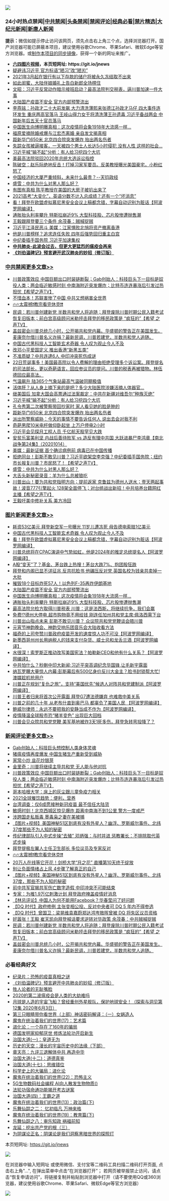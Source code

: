 ![](https://raw.githubusercontent.com/fqnews/bnews/master/64photo/fqnews-qr.jpg)

<div id="tt">
<h3>24小时热点禁闻|<a href="#%E4%B8%AD%E5%85%B1%E7%A6%81%E9%97%BB%E6%9B%B4%E5%A4%9A%E6%96%87%E7%AB%A0">中共禁闻</a>|<a href="#%E5%9B%BE%E7%89%87%E6%96%B0%E9%97%BB%E6%9B%B4%E5%A4%9A%E6%96%87%E7%AB%A0">头条禁闻</a>|<a href="#%E6%96%B0%E9%97%BB%E8%AF%84%E8%AE%BA%E6%9B%B4%E5%A4%9A%E6%96%87%E7%AB%A0">禁闻评论|<a href="#%E5%BF%85%E7%9C%8B%E7%BB%8F%E5%85%B8%E5%A5%BD%E6%96%87">经典必看|<a href="/video.md#%E7%A6%81%E7%89%87%E7%B2%BE%E9%80%89">禁片精选</a>|<a href="https://github.com/fqnews/djy/blob/master/gb/nf1351518.md#1">大纪元新闻</a>|<a href="https://github.com/fqnews/ntdtv/blob/master/gb/prog204.md#1">新唐人新闻</a></h3>
<div><b>提示：</b>微信如提示停止访问该网页，须先点击右上角三个点，选择浏览器打开。国产浏览器可能已屏蔽本项目，建议使用谷歌Chrome、苹果Safari、微软Edge等官方浏览器。或<a href="https://github.com/fqnews/bnews/blob/master/%E5%88%B6%E4%BD%9Cgit%E7%A6%81%E9%97%BB%E9%95%9C%E5%83%8F.md">制作本项目的同步镜像</a>，获得一个新的网址来推广。</div>
<ul>
<li><b><a href="http://d1.bdrive.tk/64.mp4" target="_blank">六四图片视频</a>，本页短网址: https://git.io/jnews</b></li>
<li><a href="/cbnews/20210223/1492075.md">疑避讳习近平 官方标语“陋习”改“陋刃”</a></li>
<li><a href="/lifebaike/20210223/1492266.md">2021年3月起在银行有以下存款的储户将被永久冻结取不出来</a></li>
<li><a href="/lifebaike/20210223/1492093.md">如此闺蜜，大陆伴娘婚礼上告白新郎全场楞住</a></li>
<li><a href="/cbnews/20210223/1492155.md">文昭：习近平反常动作暗示接班启动？最高法院判交税表，逼川普加速一件大事</a></li>
<li><a href="/topimagenews/20210223/1492059.md">大陆国产疫苗不安全 官方内部预警流出</a></li>
<li><a href="/comments/20210223/1492033.md">李燕铭：孙政才二十大前发飙 大力清洗薄熙来张德江孙政才马仔 四大事件连环发生 重庆两高官落马 王岐山得力女干将清洗薄王孙遗毒 习近平备战两会 中国新年后五天十官员落马</a></li>
<li><a href="/topimagenews/20210223/1492174.md">中国医生向博明曝真相：这次疫情将会象1918年大流感一样...</a></li>
<li><a href="/yule/20210223/1492183.md">福原爱摘除婚戒爆与江宏杰离婚 亲自发文揭真相</a></li>
<li><a href="/cbnews/20210223/1492401.md">距新华门650米 北京四合院突发爆炸 抬出两名伤者</a></li>
<li><a href="/lifebaike/20210223/1492283.md">失踪女孩被逼接客，一天被四个男士人长达5小时侵犯 没有人性 这样的社会…</a></li>
<li><a href="/cbnews/20210223/1492416.md">习近平喊“输不起”分析：有人给习挖四个大坑</a></li>
<li><a href="/cnnews/20210223/1492078.md">美最高法院驳回2020年总统大选诉讼指控</a></li>
<li><a href="/bannedvideo/20210223/1492487.md">陈破空：赵乐际绝地反击！打掉习家军要员。反美教授曝光美国豪宅，小粉红怒了</a></li>
<li><a href="/bannedvideo/20210223/1492440.md">中国经济的大厦严重倾斜，未来什么最贵？--天钧政经</a></li>
<li><a href="/comments/20210223/1492278.md">盛雪：中共为什么对黑人那么好？</a></li>
<li><a href="/cnnews/20210223/1492096.md">有图有真相 陈平教授在美国的大房子被扒出来了</a></li>
<li><a href="/lifebaike/20210223/1492284.md">2021高考“大变化”，英语分数不计入总成绩？还有一个“坏消息”</a></li>
<li><a href="/topimagenews/20210223/1492430.md">看！拜登在欧盟虚拟慕尼黑安全会议上稿都念错，字幕自动识别为脏话【阿波罗网编译】</a></li>
<li><a href="/topimagenews/20210223/1492091.md">通胀抬头利率攀升 特斯拉崩近9% 大型科技股、芯片股惨遭抛售潮</a></li>
<li><a href="/cbnews/20210223/1492087.md">王毅跟拜登要三个条件 余茂春：贼喊捉贼</a></li>
<li><a href="/comments/20210223/1492257.md">习近平江泽民恶斗 美媒：江家惧败北悄将资产撤离香港</a></li>
<li><a href="/cnnews/20210223/1492342.md">他是川普榜样？追求连任失败 四年后强势回归重主白宫</a></li>
<li><a href="/headline/20210223/1492312.md">中纪委插手国务院 习近平加速集权</a></li>
<li><b><a href="/comments/20200211/1275071.md" target="_blank">中共肺炎-此波会过去，但更大更猛烈的瘟疫会再来</a></b></li>
<li><b><a href="/comments/20200207/1272816.md" target="_blank">《刘伯温碑记》预言避开武汉肺炎的妙招（修订版）</a></b></li>
</ul>
</div>

<div class="catlist">
<h3><a href="/cbnews/" target="_blank">中共禁闻</a><span><a href="/cbnews/" target="_blank" rel="nofollow">更多文章>></a></span></h3>
<ul>
<li><a href="/comments/20210224/1492617.md" target="_blank">川普政策效应  中国巨额出口时装链断裂；Gab创始人：科技巨头下一目标是奴役人类；两会临近敏感时刻 中南海附近突发爆炸；比特币连连暴涨后引发过热担忧【希望之声TV】</a></li>
<li><a href="/cbnews/20210223/1492562.md" target="_blank">不惜血本！苏联害惨了中国 中共又想祸害全世界</a></li>
<li><a href="/comments/20210223/1492559.md" target="_blank">🔥🔥太震撼❗教宗看完休克❗❗</a></li>
<li><a href="/comments/20210223/1492500.md" target="_blank">民调：若川普创建新党 半数共和党人将追随；拜登废除川普时期公民入籍考试 恢复旧版本；前白宫高级顾问米勒抨击拜登的移民政策是 &#8220;疯狂的&#8221;【希望 之声TV】</a></li>
<li><a href="/comments/20210223/1492499.md" target="_blank">盖兹密会川普总统几小时，公开揭共和党内幕。华盛顿的警告正在美国发生。麦康奈尔借川普名义诈捐？最新民调，川普若建党，半数共和党人追随。</a></li>
<li><a href="/comments/20210223/1492497.md" target="_blank">中国古代黑科技人工智能玄术奇器 令人叹为观止今人不及</a></li>
<li><a href="/cbnews/20210223/1492493.md" target="_blank">改邓小平爱国定义 推出香港“新黑五类”</a></li>
<li><a href="/cbnews/20210223/1492492.md" target="_blank">不准质疑？中共连逮6人 中印冲突死伤成谜</a></li>
<li><a href="/comments/20210223/1492463.md" target="_blank">22日荒诞事多！美国最高院以令人费解的理由拒绝受理多个诉讼案。拜登提名的司法部长，更以奇葩语言，回应参议员的提问。川普的税表再被猎物。林伍德回应最高法。</a></li>
<li><a href="/cbnews/20210223/1492447.md" target="_blank">气温飙升 陆365个气象站最高气温破同期极值</a></li>
<li><a href="/cbnews/20210223/1492432.md" target="_blank">活体肝？从人身上摘下来的是吧？多少大陆医院涉嫌活摘人体器官…</a></li>
<li><a href="/cbnews/20210223/1492417.md" target="_blank">继美国后 加拿大国会高票通过法案裁定：中共在新疆对维吾尔“种族灭绝”</a></li>
<li><a href="/cbnews/20210223/1492416.md" target="_blank">习近平喊“输不起”分析：有人给习挖四个大坑</a></li>
<li><a href="/cbnews/20210223/1492402.md" target="_blank">孔令秀第二次被警察带回抄家时 家人看见她的脸是肿的</a></li>
<li><a href="/cbnews/20210223/1492401.md" target="_blank">距新华门650米 北京四合院突发爆炸 抬出两名伤者</a></li>
<li><a href="/cbnews/20210223/1492398.md" target="_blank">派出所警察威胁：今天的事情不要告诉任何人 说出去会对我不利</a></li>
<li><a href="/cbnews/20210223/1492372.md" target="_blank">奇葩男爬10米电杆做仰卧起坐 上万户停电2小时</a></li>
<li><a href="/cbnews/20210223/1492356.md" target="_blank">习近平会见探月工程人员 千亿航天股罕见大跌</a></li>
<li><a href="/comments/20210223/1492353.md" target="_blank">安贫乐富美利坚 内战后善待败军 vs 造反有理中共国 大跃进暴尸李鸿章【南北战争第24集】（20201014）</a></li>
<li><a href="/cbnews/20210223/1492317.md" target="_blank">美媒：最新证据 首个确诊病例前 病毒已在中国传播</a></li>
<li><a href="/comments/20210223/1492316.md" target="_blank">拒绝同台！彭斯不敢见川普？习近平欲架空李克强？中纪委插手国务院；纽约市长报复川普？市民怒了！【希望之声TV】</a></li>
<li><a href="/comments/20210223/1492278.md" target="_blank">盛雪：中共为什么对黑人那么好？</a></li>
<li><a href="/comments/20210223/1492277.md" target="_blank">大舌头新秘密录音：羊为什么总被狼吃</a></li>
<li><a href="/comments/20210223/1492261.md" target="_blank">川普出山！要为共和党指明方向；提前返家 克鲁兹为德州人送水；壹天两起事故！波音777引擎起火 128架全面停飞；对台统战出新招！中共培养台籍网红主播【希望之声TV】</a></li>
<li><a href="/cbnews/20210223/1492227.md" target="_blank">王毅吁美中修补关系 美方冷回</a></li>

</ul>
</div>
<div class="catlist">
<h3><a href="/topimagenews/" target="_blank">图片新闻</a><span><a href="/topimagenews/" target="_blank" rel="nofollow">更多文章>></a></span></h3>
<ul>
<li><a href="/topimagenews/20210224/1492627.md" target="_blank">耗资53亿美元 拜登新空军一号曝光 11岁儿遭冻死 母告德电索赔1亿美元</a></li>
<li><a href="/comments/20210223/1492497.md" target="_blank">中国古代黑科技人工智能玄术奇器 令人叹为观止今人不及</a></li>
<li><a href="/topimagenews/20210223/1492430.md" target="_blank">看！拜登在欧盟虚拟慕尼黑安全会议上稿都念错，字幕自动识别为脏话【阿波罗网编译】</a></li>
<li><a href="/topimagenews/20210223/1492410.md" target="_blank">川普总统将在CPAC演讲中气势如虹，他是2024年的推定总统提名人【阿波罗网编译】</a></li>
<li><a href="/topimagenews/20210223/1492252.md" target="_blank">A股“变天”了？基金、茅台跌上热搜！茅台大跌7%、抱团股狂跌</a></li>
<li><a href="/topimagenews/20210223/1492195.md" target="_blank">拜登和内阁已显不详征兆 反共抗脸书 他碾压反对党 英国名校为钱亲共卖掉一大批</a></li>
<li><a href="/topimagenews/20210223/1492194.md" target="_blank">摧毁18个目标炸死57人！以色列F-35再炸伊朗基地</a></li>
<li><a href="/topimagenews/20210223/1492059.md" target="_blank">大陆国产疫苗不安全 官方内部预警流出</a></li>
<li><a href="/topimagenews/20210223/1492174.md" target="_blank">中国医生向博明曝真相：这次疫情将会象1918年大流感一样&#8230;</a></li>
<li><a href="/topimagenews/20210223/1492091.md" target="_blank">通胀抬头利率攀升 特斯拉崩近9% 大型科技股、芯片股惨遭抛售潮</a></li>
<li><a href="/topimagenews/20210223/1492086.md" target="_blank">最高法院允检方取得川普税表 川普：这是法西斯，将继续抗争，我们会赢</a></li>
<li><a href="/topimagenews/20210223/1492049.md" target="_blank">免费!?德州大停电,超市购物竟不用给钱 刚连任加州共和党主席:佩洛西需下台</a></li>
<li><a href="/topimagenews/20210222/1491848.md" target="_blank">川普出山指点未来 彭斯不敢见川普？ 众议院共和党党鞭谈会晤川普</a></li>
<li><a href="/comments/20210222/1491754.md" target="_blank">元宵节神韵晚会、神韵交响乐团音乐会大陆收看方法</a></li>
<li><a href="/topimagenews/20210222/1491809.md" target="_blank">福奇的上司夸赞川普政府疫苗开发的速度惊人功不可没【阿波罗网编译】</a></li>
<li><a href="/topimagenews/20210222/1491786.md" target="_blank">新墨西哥州州长用纳税人的钱来支付杂货、威士忌和龙舌兰酒【阿波罗网编译】</a></li>
<li><a href="/topimagenews/20210222/1491674.md" target="_blank">水很深！索罗斯正推动改写美国宪法？帕勒新CEO和他有什么关系？【阿波罗网编译】</a></li>
<li><a href="/topimagenews/20210222/1491580.md" target="_blank">中共怕什么？秒删中印大新闻;习近平突高调纪念华国锋,让毛新宇露面</a></li>
<li><a href="/topimagenews/20210222/1491522.md" target="_blank">纳瓦罗曝大量惊人内幕:彭斯幕后有500亿身价反川大金主？脸书封锁帮大忙!澳媒趁机抢用户</a></li>
<li><a href="/topimagenews/20210221/1491320.md" target="_blank">川普正在规划“复仇之旅”，支持“美国优先”候选人对阵共和党建制派【阿波罗网编译】</a></li>
<li><a href="/topimagenews/20210221/1491306.md" target="_blank">川普王者归来将首次公开露面 拜登G7遭法德嫌弃 也难救中美关系</a></li>
<li><a href="/topimagenews/20210221/1491276.md" target="_blank">川普之前的几十年 从老布什直到奥巴马 都辜负了美国人民 【阿波罗网编译】</a></li>
<li><a href="/topimagenews/20210221/1491169.md" target="_blank">鲍威尔律师：永远不要把我的安静当成不作为【阿波罗网编译】</a></li>
<li><a href="/topimagenews/20210221/1490999.md" target="_blank">疫情降温全球股市恐“猪羊变色” 出现巨大回档</a></li>
<li><a href="/topimagenews/20210221/1490956.md" target="_blank">川普会见众院共和党党鞭 美军基地被炸3天1死多伤，拜登急转弯投降了？</a></li>

</ul>
</div>
<div class="catlist">
<h3><a href="/comments/" target="_blank">新闻评论</a><span><a href="/comments/" target="_blank" rel="nofollow">更多文章>></a></span></h3>
<ul>
<li><a href="/comments/20210224/1492639.md" target="_blank">Gab创始人：科技巨头想控制人类身体灵魂</a></li>
<li><a href="/comments/20210224/1492638.md" target="_blank">猪瘟疫情再度爆发 中国生猪生产重新受到威胁</a></li>
<li><a href="/comments/20210224/1492637.md" target="_blank">家常小炒 韭花炒银芽</a></li>
<li><a href="/comments/20210224/1492631.md" target="_blank">金里奇：川普将继续主导共和党 无人能与他对抗</a></li>
<li><a href="/comments/20210224/1492617.md" target="_blank">川普政策效应  中国巨额出口时装链断裂；Gab创始人：科技巨头下一目标是奴役人类；两会临近敏感时刻 中南海附近突发爆炸；比特币连连暴涨后引发过热担忧【希望之声TV】</a></li>
<li><a href="/comments/20210224/1492616.md" target="_blank">哥本哈根大学：床上的灰尘跟儿童免疫力相关</a></li>
<li><a href="/comments/20210224/1492615.md" target="_blank">2021全球餐饮趋势：便利，营养</a></li>
<li><a href="/comments/20210224/1492614.md" target="_blank">台湾调查：仅6成愿接种新冠疫苗 最不信任大陆货</a></li>
<li><a href="/comments/20210224/1492604.md" target="_blank">敏感时刻！北京西城区惊见爆炸 距离中南海不到1公里 警方一度戒严</a></li>
<li><a href="/comments/20210224/1492602.md" target="_blank">涉跨国走私贩毒 墨毒枭之妻在美被捕</a></li>
<li><a href="/comments/20210224/1492582.md" target="_blank">【图片+视频】美国神秘51区到底有没有外星人？幽浮、罗斯威尔事件、北纬37度那些不为人知的秘密</a></li>
<li><a href="/comments/20210224/1492581.md" target="_blank">传纪律部队引入中式步操“去殖” 邓炳强：与时并进 惩教署长：不排除取代英式步操</a></li>
<li><a href="/comments/20210223/1492577.md" target="_blank">拜登提极左翼人士任卫生部长 多位议员及专家反对</a></li>
<li><a href="/comments/20210223/1492559.md" target="_blank">🔥🔥太震撼❗教宗看完休克❗❗</a></li>
<li><a href="/comments/20210223/1492554.md" target="_blank">20万人在线等它开花！剑桥大学“月之花” 直播第10天终于绽放</a></li>
<li><a href="/comments/20210223/1492553.md" target="_blank">别让负面情绪占上风 4步骤了解真正的自己</a></li>
<li><a href="/comments/20210223/1492552.md" target="_blank">【图片+视频】美国神秘51区到底有没有外星人？幽浮、罗斯威尔事件、北纬37度，那些不为人知的秘密</a></li>
<li><a href="/comments/20210223/1492545.md" target="_blank">前中共军官揭共军伤亡数字造假 中印冲突不可能结束</a></li>
<li><a href="/comments/20210223/1492544.md" target="_blank">专家：为推1.9万亿刺激计划 拜登政府掩盖疫情好消息</a></li>
<li><a href="/comments/20210223/1492514.md" target="_blank">【林忌评论】中国人为何不能用Facebook？华春莹问了好问题</a></li>
<li><a href="/comments/20210223/1492505.md" target="_blank">【DQ 时代】政府修例 主张变相公投、反对中央者可 DQ 5 年内不得参选</a></li>
<li><a href="/comments/20210223/1492504.md" target="_blank">【DQ 时代】曾国卫：梁晃维袁嘉蔚郑达鸿岑敖晖曾被 DQ 将失区议员资格</a></li>
<li><a href="/comments/20210223/1492503.md" target="_blank">好嚣张！王毅 崔天凯向拜登喊话要求逆转对华政策 余茂春：中共贼喊捉贼</a></li>
<li><a href="/comments/20210223/1492500.md" target="_blank">民调：若川普创建新党 半数共和党人将追随；拜登废除川普时期公民入籍考试 恢复旧版本；前白宫高级顾问米勒抨击拜登的移民政策是 &#8220;疯狂的&#8221;【希望 之声TV】</a></li>
<li><a href="/comments/20210223/1492499.md" target="_blank">盖兹密会川普总统几小时，公开揭共和党内幕。华盛顿的警告正在美国发生。麦康奈尔借川普名义诈捐？最新民调，川普若建党，半数共和党人追随。</a></li>

</ul>
</div>

<div class="catlist">
<h3>必看经典好文</h3>
<ul>
<li><a href="/topimagenews/20180408/925060.md" target="_blank">纪录片：恐怖的疫苗真相之谜</a></li>
<li><a href="/comments/20200207/1272816.md" target="_blank">《刘伯温碑记》预言避开中共肺炎的妙招（修订版）</a></li>
<li><a href="/comments/20200606/783250.md" target="_blank">牲人论者的无耻嘴脸</a></li>
<li><a href="/comments/20200712/1359432.md" target="_blank">2020的第二波瘟疫会是人类的大劫难吗</a></li>
<li><a href="/comments/20200712/1359456.md" target="_blank">月球是人造的宇宙飞船？曾经重创外星舰队，保护地球安全！（探索与洞见第12集 2020年6月3日）</a></li>
<li><a href="/comments/20200426/1319648.md" target="_blank">第三只眼睛带你看世界（上部）神话密码解译：（一）女娲造人</a></li>
<li><a href="/topimagenews/20180620/960677.md" target="_blank">魔鬼在统治着我们的世界(17)：艺术篇</a></li>
<li><a href="/comments/20200907/1392278.md" target="_blank">进化论：一个存在了160年的骗局</a></li>
<li><a href="/comments/20200722/1364497.md" target="_blank">德国发明家抑郁厌世 修炼法轮功开启新生</a></li>
<li><a href="/cbnews/20180307/911097.md" target="_blank">治国大道(一)：皇道无为</a></li>
<li><a href="/tculture/20121025/73066.md" target="_blank">历史的天空：漫长的宇宙历史中的法缘（下部）</a></li>
<li><a href="/comments/20131119/1029445.md" target="_blank">章天亮：九评三退解体中共 再造中华</a></li>
<li><a href="/cbnews/20180318/916241.md" target="_blank">治国大道(十二)：道德真鉴</a></li>
<li><a href="/comments/20201110/1428674.md" target="_blank">治国大道(十七)：思维错位</a></li>
<li><a href="/comments/20200605/783246.md" target="_blank">科学史上的大骗局：进化论</a></li>
<li><a href="/comments/20180804/981524.md" target="_blank">魔鬼在统治着我们的世界(22)：恐怖主义</a></li>
<li><a href="/topimagenews/20200527/1335347.md" target="_blank">5G生物数码社会编程 AI向人散发生物物质()</a></li>
<li><a href="/tculture/20121025/73079.md" target="_blank">法轮功宿命通功能揭开考古谜案</a></li>
<li><a href="/cbnews/20180310/912637.md" target="_blank">治国大道(四)：王霸之道</a></li>
<li><a href="/topimagenews/20180602/951960.md" target="_blank">魔鬼在统治着我们的世界(13)：政治篇(下)</a></li>
<li><a href="/tculture/20170711/790081.md" target="_blank">乐舞仙踪之二： 忆初临凡 万神来格</a></li>
<li><a href="/comments/20180716/972458.md" target="_blank">魔鬼在统治着我们的世界(19)：教育篇(下)</a></li>
<li><a href="/tculture/20170717/792953.md" target="_blank">乐舞仙踪之八：审乐知政 祸福前知</a></li>
<li><a href="/comments/20200929/1405201.md" target="_blank">龙延：挖出共产党的根（三）</a></li>
<li><a href="/comments/20201031/1423298.md" target="_blank">为阴谋论正名：阴谋论是我们洞察黑暗世界的探照灯</a></li>

</ul>
</div>

本页短网址: https://git.io/jnews

![](https://raw.githubusercontent.com/fqnews/bnews/master/64photo/fqnews-qr.jpg)

在浏览器中输入短网址 或使用微信、支付宝等二维码工具扫描二维码打开页面, 点击右上角"...", 在弹出菜单中点击“在浏览器打开”； 若网页被举报禁止访问，请点击“恢复申请访问”，将链接复制并粘贴到浏览器中打开（请不要使用QQ或360浏览器，建议使用谷歌Chrome、苹果Safari、微软Edge等官方浏览器）

![](https://raw.githubusercontent.com/fqnews/bnews/master/64photo/wx.jpg)